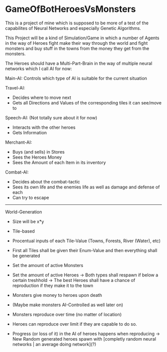 # GameOfBotHeroesVsMonsters

This is a project of mine which is supposed to be more of a test of the capabilites of Neural Networks and especially Genetic Algorithms.

This Project will be a kind of Simulation/Game in which a number of Agents in the way of Heroes fight make their way through the world and fight monsters and buy stuff in the towns from the money they get from the monsters.

The Heroes should have a Multi-Part-Brain in the way of multiple neural networks which I call AI for now:

Main-AI:
Controls which type of AI is suitable for the current situation

Travel-AI:
- Decides where to move next
- Gets all Directions and Values of the corresponding tiles it can see/move to

Speech-AI: (Not totally sure about it for now)
- Interacts with the other heroes
- Gets Information

Merchant-AI:
- Buys (and sells) in Stores
- Sees the Heroes Money
- Sees the Amount of each Item in its inventory

Combat-AI:
- Decides about the combat-tactic
- Sees its own life and the enemies life as well as damage and defense of each
- Can try to escape

----

World-Generation
- Size will be x*y
- Tile-based
- Procentual inputs of each Tile-Value (Towns, Forests, River (Water), etc)
- First all Tiles shall be given their Enum-Value and then everything shall be generated

- Set the amount of active Monsters
- Set the amount of active Heroes
-> Both types shall respawn if below a certain treshhold
-> The best Heroes shall have a chance of reproduction if they make it to the town

- Monsters give money to heroes upon death
- (Maybe make monsters AI-Controlled as well later on)

- Monsters reproduce over time (no matter of location)
- Heroes can reproduce over limit if they are capable to do so.

- Progress (or loss of it) in the AI of heroes happens when reproducing
-> New Random generated heroes spawn with \[completly random neural networks | an average doing network](?)


